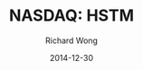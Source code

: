 ---
type: "report"
paper: "HTSM_Richard_Wong.pdf"
author: "Richard Wong"
company: "HealthStream, Inc"
date: "2014-12-30"
summary: "HealthStream is a healthcare software service provider that was founded in 1990. Targeting hospitals
around the United States, HealthStream aims to provide online services that will satisfy the training,
certification and development needs as well as offer research to streamline competency and
performance management."
title: "NASDAQ: HSTM"
---